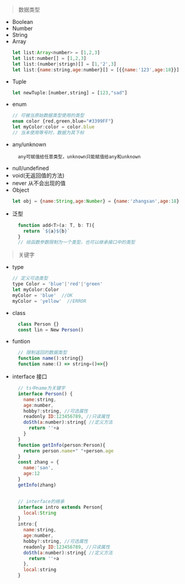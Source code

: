 > 数据类型
+ Boolean
+ Number
+ String
+ Array
  ```js
  let list:Array<number> = [1,2,3]
  let list:number[] = [1,2,3]
  let list:(number|strign)[] = [1,'2',3]
  let list:{name:string,age:number}[] = [{{name:'123',age:18}}]
  ```
+ Tuple
  ```js
  let newTuple:[number,string] = [123,"sad"]
  ```
+ enum
  ```js
  // 可被当原始数据类型使用的类型
  enum color {red,green,blue="#3399FF"}
  let myColor:color = color.blue
  // 当未使用等号时，数据为其下标
  ```
+ any/unknown
  ```
    any可赋值给任意类型，unknown只能赋值给any和unknown
  ```
+ null/undefined
+ void(无返回值的方法)
+ never 从不会出现的值
+ Object
  ```js
  let obj = {name:String,age:Number} = {name:'zhangsan',age:18}
  ```
+ 泛型
  ```js
    function add<T>(a: T, b: T){
      return `${a}${b}`
    }
    // 给函数参数限制为一个类型，也可以继承接口中的类型
  ```

> 关键字
+ type
  ```js
  // 定义可选类型
  type Color = 'blue'|'red'|'green'
  let myColor:Color
  myColor = 'blue'  //OK
  myColor = 'yellow'  //ERROR
  ```
+ class
  ```js
    class Person {}
    const lin = New Person()
  ```
+ funtion
  ```js
    // 限制返回的数据类型
    function name():string{}
    function name:() => string=()=>{}
  ```
+ interface 接口
  ```js
    // ts中name为关键字
    interface Person() {
      name:string,
      age:number,
      hobby?:string, //可选属性
      readonly ID:123456789, //只读属性
      doSth(a:number):string{ //定义方法
        return ''+a
      }
    }
    function getInfo(person:Person){
      return person.name+" "+person.age
    }
    const zhang = {
      name:'san',
      age:12
    }
    getInfo(zhang)


    // interface的继承
    interface intro extends Person{
      local:String
    }
    intro:{
      name:string,
      age:number,
      hobby?:string, //可选属性
      readonly ID:123456789, //只读属性
      doSth(a:number):string{ //定义方法
        return ''+a
      },
      local:string
    }
  ```